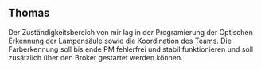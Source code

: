 ## Thomas  
    
Der Zuständigkeitsbereich von mir lag in der Programierung der Optischen Erkennung der Lampensäule sowie die Koordination des Teams.
Die Farberkennung soll bis ende PM fehlerfrei und stabil funktionieren und soll zusätzlich über den Broker gestartet werden können.  